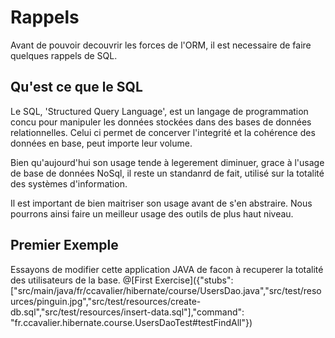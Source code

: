 # Rappels

Avant de pouvoir decouvrir les forces de l'ORM, il est necessaire de faire quelques rappels de SQL.

## Qu'est ce que le SQL
Le SQL, 'Structured Query Language', est un langage de programmation concu pour manipuler les données stockées dans des
bases de données relationnelles. Celui ci permet de concerver l'integrité et la cohérence des données en base, peut importe
leur volume.

Bien qu'aujourd'hui son usage tende à legerement diminuer, grace à l'usage de base de données NoSql, il reste un standanrd de fait,
utilisé sur la totalité des systèmes d'information.


Il est important de bien maitriser son usage avant de s'en abstraire. Nous pourrons ainsi faire un meilleur usage des outils de plus haut niveau.

## Premier Exemple
Essayons de modifier cette application JAVA de facon à recuperer la totalité des utilisateurs de la base.
@[First Exercise]({"stubs": ["src/main/java/fr/ccavalier/hibernate/course/UsersDao.java","src/test/resources/pinguin.jpg","src/test/resources/create-db.sql","src/test/resources/insert-data.sql"],"command": "fr.ccavalier.hibernate.course.UsersDaoTest#testFindAll"})




